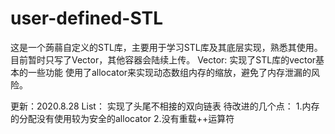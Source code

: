# user-defined-STL
这是一个蒟蒻自定义的STL库，主要用于学习STL库及其底层实现，熟悉其使用。目前暂时只写了Vector，其他容器会陆续上传。
Vector:
    实现了STL库的vector基本的一些功能
    使用了allocator来实现动态数组内存的缩放，避免了内存泄漏的风险。

更新：2020.8.28
List：
    实现了头尾不相接的双向链表
    待改进的几个点：
    1.内存的分配没有使用较为安全的allocator
    2.没有重载++运算符
